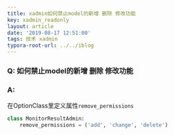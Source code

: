 ```yaml
---
title: xadmin如何禁止model的新增 删除 修改功能
key: xadmin_readonly
layout: article
date: '2019-08-17 12:51:00'
tags: 技术 xadmin
typora-root-url: ../../iblog
---
```


### Q: 如何禁止model的新增 删除 修改功能

### A:

在OptionClass里定义属性`remove_permissions`

```python
class MonitorResultAdmin:
    remove_permissions = ('add', 'change', 'delete')

```

### 